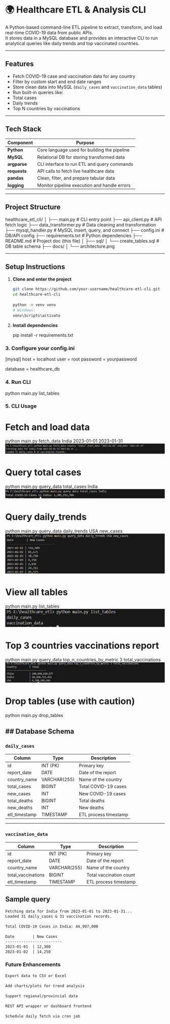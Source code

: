 # 🌍 Healthcare ETL & Analysis CLI

A Python-based command-line ETL pipeline to extract, transform, and load real-time COVID-19 data from public APIs.  
It stores data in a MySQL database and provides an interactive CLI to run analytical queries like daily trends and top vaccinated countries.

---

##  Features

-  Fetch COVID-19 case and vaccination data for any country
-  Filter by custom start and end date ranges
-  Store clean data into MySQL (`daily_cases` and `vaccination_data` tables)
-  Run built-in queries like:
  - Total cases
  - Daily trends
  - Top N countries by vaccinations

---

##  Tech Stack

| Component      | Purpose                                         |
|----------------|-------------------------------------------------|
| **Python**     | Core language used for building the pipeline    |
| **MySQL**      | Relational DB for storing transformed data      |
| **argparse**   | CLI interface to run ETL and query commands     |
| **requests**   | API calls to fetch live healthcare data         |
| **pandas**     | Clean, filter, and prepare tabular data         |
| **logging**    | Monitor pipeline execution and handle errors    |

---

## Project Structure

healthcare_etl_cli/
│
├── main.py # CLI entry point
├── api_client.py # API fetch logic
├── data_transformer.py # Data cleaning and transformation
├── mysql_handler.py # MySQL insert, query, and connect
├── config.ini # DB/API config
├── requirements.txt # Python dependencies
├── README.md # Project doc (this file)
│
├── sql/
│ └── create_tables.sql # DB table schema
├── docs/
│ └── architecture.png 


---

##  Setup Instructions

1. **Clone and enter the project**
    ```bash
    git clone https://github.com/your-username/healthcare-etl-cli.git
    cd healthcare-etl-cli

    python -m venv venv
    # Windows:
    venv\Scripts\activate


2. **Install dependencies**


    pip install -r requirements.txt


### 3. Configure your config.ini

[mysql]
host = localhost
user = root
password = yourpassword

database = healthcare_db

### 4. Run CLI

python main.py list_tables

### 5. CLI Usage

# Fetch and load data
python main.py fetch_data India 2023-01-01 2023-01-31
![Description](screenshorts/fetching%20data.png)


# Query total cases 
python main.py query_data total_cases India
![Description](screenshorts/total%20cases%20India.png)

# Query daily_trends
python main.py query_data daily_trends USA new_cases
![Description](screenshorts/daily%20trends%20USA.png)

# View all tables
python main.py list_tables
![Description](screenshorts/list_tables.png)


# Top 3 countries vaccinations report 
python main.py query_data top_n_countries_by_metric 3 total_vaccinations
![Description](screenshorts/top%203%20vaccination%20country.png)

# Drop tables (use with caution)
python main.py drop_tables

## ## Database Schema

### `daily_cases`

| Column         | Type        | Description               |
|----------------|-------------|---------------------------|
| id             | INT (PK)    | Primary key               |
| report_date    | DATE        | Date of the report        |
| country_name   | VARCHAR(255)| Name of the country       |
| total_cases    | BIGINT      | Total COVID-19 cases      |
| new_cases      | INT         | New COVID-19 cases        |
| total_deaths   | BIGINT      | Total deaths              |
| new_deaths     | INT         | New deaths                |
| etl_timestamp  | TIMESTAMP   | ETL process timestamp     |

---

### `vaccination_data`

| Column             | Type        | Description                   |
|--------------------|-------------|-------------------------------|
| id                 | INT (PK)    | Primary key                   |
| report_date        | DATE        | Date of the report            |
| country_name       | VARCHAR(255)| Name of the country           |
| total_vaccinations | BIGINT      | Total vaccination count       |
| etl_timestamp      | TIMESTAMP   | ETL process timestamp         |


## Sample query
    Fetching data for India from 2023-01-01 to 2023-01-31...
    Loaded 31 daily_cases & 31 vaccination records.

    Total COVID-19 Cases in India: 44,997,000

    Date        | New Cases
    -------------------------
    2023-01-01  | 12,300
    2023-01-02  | 14,250

    
### Future Enhancements
    Export data to CSV or Excel

    Add charts/plots for trend analysis

    Support regional/provincial data

    REST API wrapper or dashboard frontend

    Schedule daily fetch via cron job

